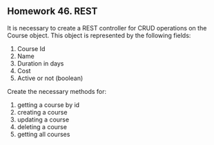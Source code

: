 ## Homework 46. REST
It is necessary to create a REST controller for CRUD operations on the Course object.
This object is represented by the following fields:

1) Course Id
2) Name
3) Duration in days
4) Cost
5) Active or not (boolean)

Create the necessary methods for:

1) getting a course by id
2) creating a course
3) updating a course
4) deleting a course
5) getting all courses